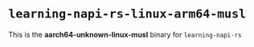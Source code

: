 # `learning-napi-rs-linux-arm64-musl`

This is the **aarch64-unknown-linux-musl** binary for `learning-napi-rs`
